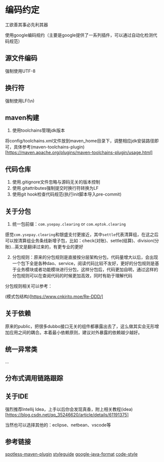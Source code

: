 # 编码约定

工欲善其事必先利其器

使用google编码规约（主要是google提供了一系列插件，可以通过自动化检测代码规范）

## 源文件编码
强制使用UTF-8
## 换行符
强制使用LF(\n)
## maven构建

1. 使用toolchains管理jdk版本

将config/toolchains.xml文件放到maven_home目录下，调整相应jdk安装路径即可，具体参考(maven-toolchains-plugin)[https://maven.apache.org/plugins/maven-toolchains-plugin/usage.html]

## 代码仓库

1. 使用.gitignore文件忽略与源码无关的版本控制
2. 使用.gitattributes强制提交时换行符转换为LF
3. 使用git hook检查代码规范(执行init脚本导入pre-commit)

## 关于分包

1. 统一包前缀：`com.ysepay.clearing` or  `com.eptok.clearing`

感觉`com.ysepay.clearing`和银盛支付更接近，其中`settle`代表清算组，在这之后可以按清算组业务条线新增子包，比如：check(对账)、settle(结算)、division(分账)...英文是翻译过来的，有更专业的更好

2. 分包规则：原来的分包规则是直接按分层架构分包，代码量增大以后，会出现一个包下全是各种dao、service，阅读代码比较不友好，更好的分包规则是基于业务模块或者功能模块进行分包，这样分包后，代码更加自明，通过这样的分包规则可以在查阅代码的时候更加高效，同时有助于理解代码

分包规则相关可以参考：

(模式包结构)[https://www.cnkirito.moe/Re-DDD/]

## 关于依赖

原来的public，把很多dubbo接口无关的组件都暴露出去了，这么做其实会无形增加应用之间的耦合。本着最小依赖原则，建议对外暴露的依赖越少越好。

## 统一异常类

...

## 分布式调用链路跟踪



## 关于IDE

强烈推荐Intellij Idea，上手以后你会发现真香，附上相关教程(idea)[https://blog.csdn.net/qq_35246620/article/details/61191375]

当然也可以选择其他的：eclipse、netbean、vscode等

## 参考链接
[spotless-maven-plugin](https://github.com/diffplug/spotless/tree/main/plugin-maven#line-endings-and-encodings-invisible-stuff)
[styleguide](https://github.com/google/styleguide)
[google-java-format](https://github.com/google/google-java-format)
[code-style](https://insights.thoughtworks.cn/save-java-code-style-obsessive-compulsive-disorder)
